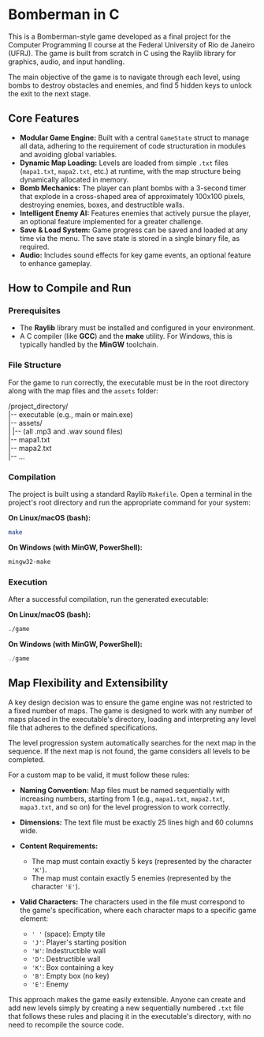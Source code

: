 # Bomberman in C

This is a Bomberman-style game developed as a final project for the Computer Programming II course at the Federal University of Rio de Janeiro (UFRJ). The game is built from scratch in C using the Raylib library for graphics, audio, and input handling.

The main objective of the game is to navigate through each level, using bombs to destroy obstacles and enemies, and find 5 hidden keys to unlock the exit to the next stage.

## Core Features
* **Modular Game Engine:** Built with a central `GameState` struct to manage all data, adhering to the requirement of code structuration in modules and avoiding global variables.
* **Dynamic Map Loading:** Levels are loaded from simple `.txt` files (`mapa1.txt`, `mapa2.txt`, etc.) at runtime, with the map structure being dynamically allocated in memory.
* **Bomb Mechanics:** The player can plant bombs with a 3-second timer that explode in a cross-shaped area of approximately 100x100 pixels, destroying enemies, boxes, and destructible walls.
* **Intelligent Enemy AI:** Features enemies that actively pursue the player, an optional feature implemented for a greater challenge.
* **Save & Load System:** Game progress can be saved and loaded at any time via the menu. The save state is stored in a single binary file, as required.
* **Audio:** Includes sound effects for key game events, an optional feature to enhance gameplay.

## How to Compile and Run

### Prerequisites
* The **Raylib** library must be installed and configured in your environment.
* A C compiler (like **GCC**) and the **make** utility. For Windows, this is typically handled by the **MinGW** toolchain.

### File Structure
For the game to run correctly, the executable must be in the root directory along with the map files and the `assets` folder:

/project_directory/\
|-- executable (e.g., main or main.exe)\
|-- assets/\
|   |-- (all .mp3 and .wav sound files)\
|-- mapa1.txt\
|-- mapa2.txt\
|-- ...

### Compilation
The project is built using a standard Raylib `Makefile`. Open a terminal in the project's root directory and run the appropriate command for your system:

**On Linux/macOS (bash):**
```bash
make
```

**On Windows (with MinGW, PowerShell):**
```PowerShell
mingw32-make
```

### Execution
After a successful compilation, run the generated executable:

**On Linux/macOS (bash):**
```bash
./game
```

**On Windows (with MinGW, PowerShell):**
```PowerShell
./game
```

## Map Flexibility and Extensibility

A key design decision was to ensure the game engine was not restricted to a fixed number of maps. The game is designed to work with any number of maps placed in the executable's directory, loading and interpreting any level file that adheres to the defined specifications.

The level progression system automatically searches for the next map in the sequence. If the next map is not found, the game considers all levels to be completed.

For a custom map to be valid, it must follow these rules:

* **Naming Convention:** Map files must be named sequentially with increasing numbers, starting from 1 (e.g., `mapa1.txt`, `mapa2.txt`, `mapa3.txt`, and so on) for the level progression to work correctly.

* **Dimensions:** The text file must be exactly 25 lines high and 60 columns wide.

* **Content Requirements:**
    * The map must contain exactly 5 keys (represented by the character `'K'`).
    * The map must contain exactly 5 enemies (represented by the character `'E'`).

* **Valid Characters:** The characters used in the file must correspond to the game's specification, where each character maps to a specific game element:
    * `' '` (space): Empty tile
    * `'J'`: Player's starting position
    * `'W'`: Indestructible wall
    * `'D'`: Destructible wall
    * `'K'`: Box containing a key
    * `'B'`: Empty box (no key)
    * `'E'`: Enemy

This approach makes the game easily extensible. Anyone can create and add new levels simply by creating a new sequentially numbered `.txt` file that follows these rules and placing it in the executable's directory, with no need to recompile the source code.
